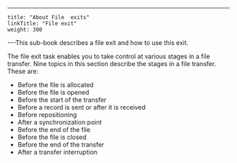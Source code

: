 ---
    title: "About File  exits"
    linkTitle: "File exit"
    weight: 300
---This sub-book describes a file exit and how to use this exit.

The file exit task enables you to take control at various stages in
a file transfer. Nine topics in this section describe the stages in a file transfer. These are:

- Before
    the file is allocated
- Before
    the file is opened
- Before
    the start of the transfer
- Before
    a record is sent or after it is received
- Before
    repositioning
- After
    a synchronization point
- Before
    the end of the file
- Before
    the file is closed
- Before
    the end of the transfer
- After
    a transfer interruption
